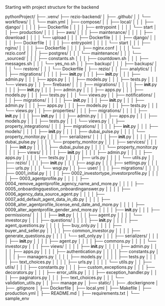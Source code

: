 Starting with project structure for the backend 



pythonProject/
├── .venv/
├── rezio-backend/
│   ├── .github/
│   │   └── workflows/
│   │       └── main.yml
│   ├── compose/
│   │   ├── local/
│   │   │   ├── django/
│   │   │   │   ├── Dockerfile
│   │   │   │   ├── entrypoint
│   │   │   │   └── start
│   │   ├── production/
│   │   │   ├── aws/
│   │   │   ├── maintenance/
│   │   │   │   ├── download
│   │   │   │   └── upload
│   │   │   ├── Dockerfile
│   │   │   ├── django/
│   │   │   │   ├── Dockerfile
│   │   │   │   ├── entrypoint
│   │   │   │   └── start
│   │   │   ├── nginx/
│   │   │   │   ├── Dockerfile
│   │   │   │   ├── nginx.conf
│   │   │   │   └── rezio.conf
│   │   │   ├── postgres/
│   │   │   └── maintenance/
│   │   │       └── _sourced/
│   │   │           ├── constants.sh
│   │   │           ├── countdown.sh
│   │   │           ├── messages.sh
│   │   │           └── yes_no.sh
│   │   ├── backup/
│   │   │   ├── backups/
│   │   │   └── restore/
│   │   │       └── Dockerfile
│   ├── rezio/
│   │   ├── analytics/
│   │   │   ├── migrations/
│   │   │   │   ├── __init__.py
│   │   │   ├── __init__.py
│   │   │   ├── admin.py
│   │   │   ├── apps.py
│   │   │   ├── models.py
│   │   │   ├── tests.py
│   │   │   └── views.py
│   │   ├── firebase/
│   │   │   ├── migrations/
│   │   │   │   ├── __init__.py
│   │   │   ├── __init__.py
│   │   │   ├── admin.py
│   │   │   ├── apps.py
│   │   │   ├── models.py
│   │   │   ├── tests.py
│   │   │   └── views.py
│   │   ├── notifications/
│   │   │   ├── migrations/
│   │   │   │   ├── __init__.py
│   │   │   ├── __init__.py
│   │   │   ├── admin.py
│   │   │   ├── apps.py
│   │   │   ├── models.py
│   │   │   ├── tests.py
│   │   │   └── views.py
│   │   ├── properties/
│   │   │   ├── migrations/
│   │   │   │   ├── __init__.py
│   │   │   ├── __init__.py
│   │   │   ├── admin.py
│   │   │   ├── apps.py
│   │   │   ├── models.py
│   │   │   ├── tests.py
│   │   │   └── views.py
│   │   ├── property_integrations/
│   │   │   ├── migrations/
│   │   │   │   ├── __init__.py
│   │   │   ├── models/
│   │   │   │   ├── __init__.py
│   │   │   │   ├── dubai_pulse.py
│   │   │   │   └── property_monitor.py
│   │   │   ├── serializers/
│   │   │   │   ├── __init__.py
│   │   │   │   ├── dubai_pulse.py
│   │   │   │   └── property_monitor.py
│   │   │   ├── services/
│   │   │   │   ├── __init__.py
│   │   │   │   ├── dubai_pulse.py
│   │   │   │   └── property_monitor.py
│   │   │   ├── views/
│   │   │   │   ├── __init__.py
│   │   │   │   ├── admin.py
│   │   │   │   ├── apps.py
│   │   │   │   ├── tests.py
│   │   │   │   ├── urls.py
│   │   │   │   └── utils.py
│   │   ├── rezio/
│   │   │   ├── __init__.py
│   │   │   ├── asgi.py
│   │   │   ├── settings.py
│   │   │   ├── urls.py
│   │   │   └── wsgi.py
│   │   ├── user/
│   │   │   ├── migrations/
│   │   │   │   ├── 0001_initial.py
│   │   │   │   ├── 0002_investortype_investorprofile.py
│   │   │   │   ├── 0003_agentprofile.py
│   │   │   │   ├── 0004_remove_agentprofile_agency_name_and_more.py
│   │   │   │   ├── 0005_onboardingquestion_onboardinganswer.py
│   │   │   │   ├── 0006_agency_data_source_agent.py
│   │   │   │   ├── 0007_add_default_agent_data_in_db.py
│   │   │   │   ├── 0008_alter_agentprofile_license_end_date_and_more.py
│   │   │   │   ├── 0009_alter_agentprofile_gender_and_more.py
│   │   │   │   ├── __init__.py
│   │   │   ├── permissions/
│   │   │   │   ├── __init__.py
│   │   │   │   ├── agent.py
│   │   │   │   └── investor.py
│   │   │   ├── questions/
│   │   │   │   ├── __init__.py
│   │   │   │   ├── agent_questions.py
│   │   │   │   ├── buy_only.py
│   │   │   │   ├── buyer_and_seller.py
│   │   │   │   ├── common_investor.py
│   │   │   │   ├── generate_questions.py
│   │   │   │   └── sell_only.py
│   │   │   ├── serializers/
│   │   │   │   ├── __init__.py
│   │   │   │   ├── agent.py
│   │   │   │   ├── commons.py
│   │   │   │   └── investor.py
│   │   │   ├── views/
│   │   │   │   ├── __init__.py
│   │   │   │   ├── admin.py
│   │   │   │   ├── apps.py
│   │   │   │   ├── authentication.py
│   │   │   │   ├── constants.py
│   │   │   │   ├── managers.py
│   │   │   │   ├── models.py
│   │   │   │   ├── tests.py
│   │   │   │   ├── text_choices.py
│   │   │   │   ├── urls.py
│   │   │   │   └── utils.py
│   │   ├── utils/
│   │   │   ├── constants.py
│   │   │   ├── custom_exceptions.py
│   │   │   ├── decorators.py
│   │   │   ├── error_utils.py
│   │   │   ├── exception_handler.py
│   │   │   ├── paginators.py
│   │   │   ├── text_choices.py
│   │   │   └── validation_utils.py
│   │   ├── manage.py
│   ├── static/
│   ├── .dockerignore
│   ├── .gitignore
│   ├── Dockerfile
│   ├── local.yml
│   ├── Makefile
│   ├── production.yml
│   ├── README.md
│   ├── requirements.txt
│   └── sample_env
